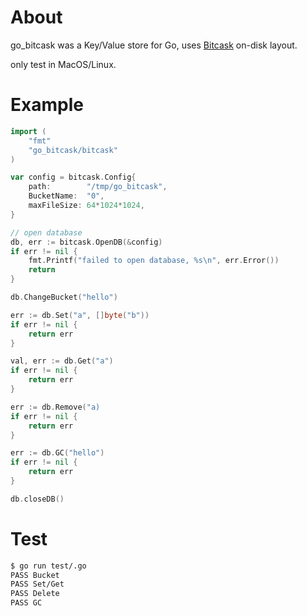 

# About

go_bitcask was a Key/Value store for Go, uses [Bitcask](https://en.wikipedia.org/wiki/Bitcask)  on-disk layout.

only test in MacOS/Linux.

# Example

```Go
import (
	"fmt"
	"go_bitcask/bitcask"
)

var config = bitcask.Config{
	path:        "/tmp/go_bitcask",
	BucketName:  "0",
	maxFileSize: 64*1024*1024,
}

// open database
db, err := bitcask.OpenDB(&config)
if err != nil {
	fmt.Printf("failed to open database, %s\n", err.Error())
	return
}

db.ChangeBucket("hello")

err := db.Set("a", []byte("b"))
if err != nil {
	return err
}

val, err := db.Get("a")
if err != nil {
	return err
}

err := db.Remove("a)
if err != nil {
	return err
}

err := db.GC("hello")
if err != nil {
	return err
}

db.closeDB()
```

# Test

```bash
$ go run test/.go
PASS Bucket
PASS Set/Get
PASS Delete
PASS GC
```
